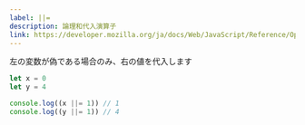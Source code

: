 ```yaml
---
label: ||=
description: 論理和代入演算子
link: https://developer.mozilla.org/ja/docs/Web/JavaScript/Reference/Operators/Logical_OR_assignment
---
```


左の変数が偽である場合のみ、右の値を代入します

```typescript
let x = 0
let y = 4

console.log((x ||= 1)) // 1
console.log((y ||= 1)) // 4
```
